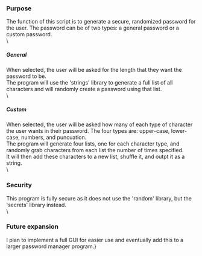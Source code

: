 ### Purpose
The function of this script is to generate a secure, randomized password for the user. The password can be of two types: a general password or a custom password.\
\
##### General
When selected, the user will be asked for the length that they want the password to be. \
The program will use the 'strings' library to generate a full list of all characters and will randomly create a password using that list.\
\
##### Custom
When selected, the user will be asked how many of each type of character the user wants in their password. The four types are: upper-case, lower-case, numbers, and puncuation.\
The program will generate four lists, one for each character type, and randomly grab characters from each list the number of times specified. \
It will then add these characters to a new list, shuffle it, and outpt it as a string.\
\
### Security
This program is fully secure as it does not use the 'random' library, but the 'secrets' library instead.\
\
### Future expansion
I plan to implement a full GUI for easier use and eventually add this to a larger password manager program.}